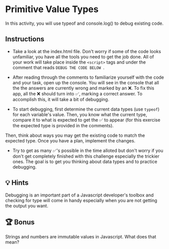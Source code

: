 # Primitive Value Types

In this activity, you will use typeof and console.log() to debug existing code. 

## Instructions

* Take a look at the index.html file. Don't worry if some of the code looks unfamiliar, you have all the tools you need to get the job done. All of your work will take place inside the `<script>` tags and under the comment that reads `DEBUG THE CODE BELOW `. 

* After reading through the comments to familiarize yourself with the code and your task, open up the console. You will see in the console that all the the answers are currently wrong and marked by an ❌.  To fix this app, all the ❌ should turn into ✅, marking a correct answer. To accomplish this, it will take a bit of debugging. 

* To start debugging, first determine the current data types (use `typeof`) for each variable's value. Then, you know what the current type,  compare it to what is expected to get the ✅ to appear (for this exercise the expected type is provided in the comments).

 Then, think about ways you may get the existing code to match the expected type. Once you have a plan, implement the changes. 

* Try to get as many ✅'s possible in the time alloted but don't worry if you don't get completely finished with this challenge especially the trickier ones. The goal is to get you thinking about data types and to practice debugging. 

## 💡 Hints

Debugging is an important part of a Javascript developer's toolbox and checking for type will come in handy especially when you are not getting the output you want. 


## 🏆 Bonus

Strings and numbers are immutable values in Javascript. What does that mean?



